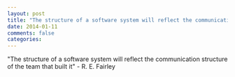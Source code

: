 ```yaml
---
layout: post
title: "The structure of a software system will reflect the communication structure of the team that built it"
date: 2014-01-11
comments: false
categories: 
---
```


<span class='quote'>"The structure of a software system will reflect the communication structure of the team that built it"</span>
<span class='by'>- R. E. Fairley</span>

